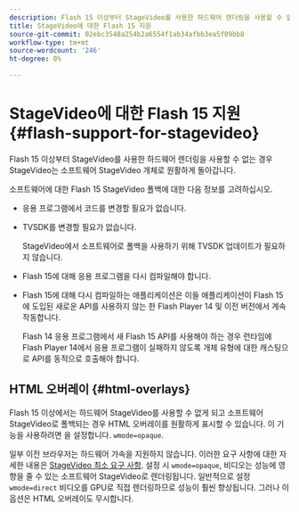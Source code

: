 ```yaml
---
description: Flash 15 이상부터 StageVideo를 사용한 하드웨어 렌더링을 사용할 수 없는 경우 StageVideo는 소프트웨어 StageVideo 개체로 원활하게 돌아갑니다.
title: StageVideo에 대한 Flash 15 지원
source-git-commit: 02ebc3548a254b2a6554f1ab34afbb3ea5f09bb8
workflow-type: tm+mt
source-wordcount: '246'
ht-degree: 0%

---
```


# StageVideo에 대한 Flash 15 지원{#flash-support-for-stagevideo}

Flash 15 이상부터 StageVideo를 사용한 하드웨어 렌더링을 사용할 수 없는 경우 StageVideo는 소프트웨어 StageVideo 개체로 원활하게 돌아갑니다.

소프트웨어에 대한 Flash 15 StageVideo 폴백에 대한 다음 정보를 고려하십시오.

* 응용 프로그램에서 코드를 변경할 필요가 없습니다.
* TVSDK를 변경할 필요가 없습니다.

  StageVideo에서 소프트웨어로 폴백을 사용하기 위해 TVSDK 업데이트가 필요하지 않습니다.
* Flash 15에 대해 응용 프로그램을 다시 컴파일해야 합니다.
* Flash 15에 대해 다시 컴파일하는 애플리케이션은 이들 애플리케이션이 Flash 15에 도입된 새로운 API를 사용하지 않는 한 Flash Player 14 및 이전 버전에서 계속 작동합니다.

  Flash 14 응용 프로그램에서 새 Flash 15 API를 사용해야 하는 경우 런타임에 Flash Player 14에서 응용 프로그램이 실패하지 않도록 개체 유형에 대한 캐스팅으로 API를 동적으로 호출해야 합니다.

## HTML 오버레이 {#html-overlays}

Flash 15 이상에서는 하드웨어 StageVideo를 사용할 수 없게 되고 소프트웨어 StageVideo로 폴백되는 경우 HTML 오버레이를 원활하게 표시할 수 있습니다. 이 기능을 사용하려면 을 설정합니다. `wmode=opaque`.

일부 이전 브라우저는 하드웨어 가속을 지원하지 않습니다. 이러한 요구 사항에 대한 자세한 내용은 [StageVideo 최소 요구 사항](../../../../../tvsdk-1.4-for-desktop-hls/c-psdk-dhls-1.4-introduction/overview-prod-audience-guide/requirements/stagevideo-capabilities/r-psdk-dhls-1.4-requirements-stage-video.md). 설정 시 `wmode=opaque`, 비디오는 성능에 영향을 줄 수 있는 소프트웨어 StageVideo로 렌더링됩니다. 일반적으로 설정 `wmode=direct` 비디오를 GPU로 직접 렌더링하므로 성능이 훨씬 향상됩니다. 그러나 이 옵션은 HTML 오버레이도 무시합니다.
